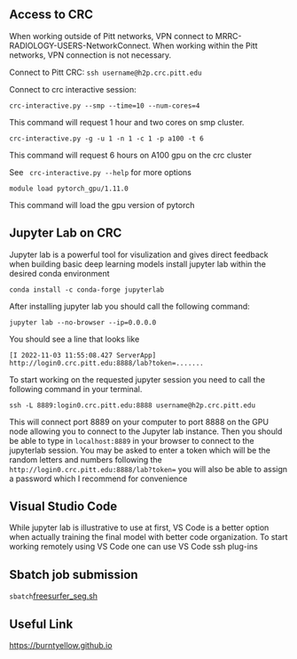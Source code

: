
## Access to CRC
When working outside of Pitt networks, VPN connect to MRRC-RADIOLOGY-USERS-NetworkConnect. 
When working within the Pitt networks, VPN connection is not necessary.

Connect to Pitt CRC: ```ssh username@h2p.crc.pitt.edu```

Connect to crc interactive session: 
```
crc-interactive.py --smp --time=10 --num-cores=4
```
This command will request 1 hour and two cores on smp cluster.
```
crc-interactive.py -g -u 1 -n 1 -c 1 -p a100 -t 6
``` 
This command will request 6 hours on A100 gpu on the crc cluster

 See ``` crc-interactive.py --help``` for more options
 

```
module load pytorch_gpu/1.11.0
```
This command will load the gpu version of pytorch

## Jupyter Lab on CRC 
Jupyter lab is a powerful tool for visulization and gives direct feedback when building basic deep learning models
install jupyter lab within the desired conda environment
```
conda install -c conda-forge jupyterlab
```
After installing jupyter lab you should call the following command: 
```
jupyter lab --no-browser --ip=0.0.0.0
```
You should see a line that looks like
```
[I 2022-11-03 11:55:08.427 ServerApp] http://login0.crc.pitt.edu:8888/lab?token=.......
```
To start working on the requested jupyter session you need to call the following command in your terminal. 
```
ssh -L 8889:login0.crc.pitt.edu:8888 username@h2p.crc.pitt.edu
```
This will connect port 8889 on your computer to port 8888 on the GPU node allowing you to connect to the Jupyter lab instance.
Then you should be able to type in ```localhost:8889``` in your browser to connect to the jupyterlab session. 
You may be asked to enter a token which will be the random letters and numbers following the ```http://login0.crc.pitt.edu:8888/lab?token=``` you will also be able to assign a password which I recommend for convenience

## Visual Studio Code
While jupyter lab is illustrative to use at first, VS Code is a better option when actually training the final model with better code organization. 
To start working remotely using VS Code one can use VS Code ssh plug-ins 

## Sbatch job submission 
```sbatch```[freesurfer_seg.sh](https://github.com/jinghangli98/7T_RF_serverUsage/blob/main/freesurfer_seg.sh)

## Useful Link
https://burntyellow.github.io
